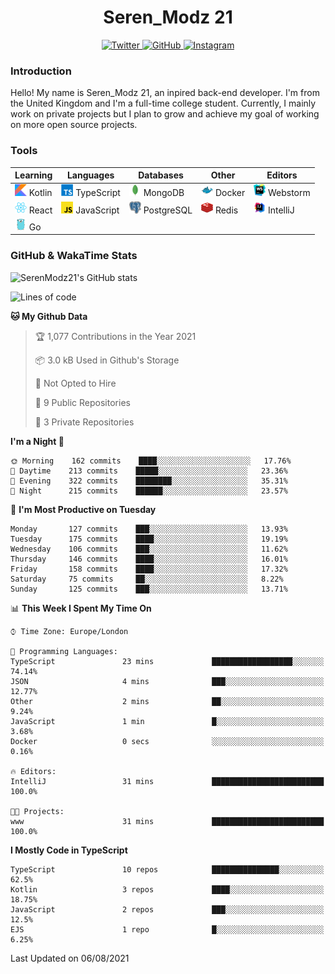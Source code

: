 <div align="center">
  <h1>Seren_Modz 21</h1>
  <a href="https://twitter.com/SerenModz21">
    <img alt="Twitter" src="https://img.shields.io/badge/twitter%20-%231DA1F2.svg?&style=for-the-badge&logo=Twitter&logoColor=white">
  </a>
  <a href="https://github.com/SerenModz21">
    <img alt="GitHub" src="https://img.shields.io/badge/github%20-%23121011.svg?&style=for-the-badge&logo=github&logoColor=white">
  </a>
  <a href="https://www.instagram.com/serenmodz21">
    <img alt="Instagram" src="https://img.shields.io/badge/instagram%20-%23E4405F.svg?&style=for-the-badge&logo=Instagram&logoColor=white">
  </a>
</div>

### Introduction

Hello! My name is Seren_Modz 21, an inpired back-end developer. I'm from the United Kingdom and I'm a full-time college student. Currently, I mainly work on private projects but I plan to grow and achieve my goal of working on more open source projects. 

### Tools

 **Learning**                                        | **Languages**                                               | **Databases**                                               | **Other**                                           | **Editors**                                                  
-----------------------------------------------------|-------------------------------------------------------------|-------------------------------------------------------------|-----------------------------------------------------|--------------------------------------------------------------
 <img width="19px" src="./assets/kotlin.svg"> Kotlin | <img width="19px" src="./assets/typescript.svg"> TypeScript | <img width="19px" src="./assets/mongodb.svg"> MongoDB       | <img width="19px" src="./assets/docker.svg"> Docker | <img width="19px" src="./assets/webstorm.svg"> Webstorm      
 <img width="19px" src="./assets/react.svg"> React   | <img width="19px" src="./assets/javascript.svg"> JavaScript | <img width="19px" src="./assets/postgresql.svg"> PostgreSQL | <img width="19px" src="./assets/redis.svg"> Redis   | <img width="19px" src="./assets/intellij-idea.svg"> IntelliJ
 <img width="19px" src="./assets/go.svg"> Go         |                                                             |                                                             |                                                     |                                                                                                               

### GitHub & WakaTime Stats

![SerenModz21's GitHub stats](https://github-readme-stats.vercel.app/api?username=SerenModz21&show_icons=true&theme=dark)

<!--START_SECTION:waka-->
![Lines of code](https://img.shields.io/badge/From%20Hello%20World%20I%27ve%20Written-23344%20lines%20of%20code-blue)

**🐱 My Github Data** 

> 🏆 1,077 Contributions in the Year 2021
 > 
> 📦 3.0 kB Used in Github's Storage 
 > 
> 🚫 Not Opted to Hire
 > 
> 📜 9 Public Repositories 
 > 
> 🔑 3 Private Repositories  
 > 
**I'm a Night 🦉** 

```text
🌞 Morning    162 commits    ████░░░░░░░░░░░░░░░░░░░░░   17.76% 
🌆 Daytime    213 commits    █████░░░░░░░░░░░░░░░░░░░░   23.36% 
🌃 Evening    322 commits    ████████░░░░░░░░░░░░░░░░░   35.31% 
🌙 Night      215 commits    ██████░░░░░░░░░░░░░░░░░░░   23.57%

```
📅 **I'm Most Productive on Tuesday** 

```text
Monday       127 commits    ███░░░░░░░░░░░░░░░░░░░░░░   13.93% 
Tuesday      175 commits    ████░░░░░░░░░░░░░░░░░░░░░   19.19% 
Wednesday    106 commits    ███░░░░░░░░░░░░░░░░░░░░░░   11.62% 
Thursday     146 commits    ████░░░░░░░░░░░░░░░░░░░░░   16.01% 
Friday       158 commits    ████░░░░░░░░░░░░░░░░░░░░░   17.32% 
Saturday     75 commits     ██░░░░░░░░░░░░░░░░░░░░░░░   8.22% 
Sunday       125 commits    ███░░░░░░░░░░░░░░░░░░░░░░   13.71%

```


📊 **This Week I Spent My Time On** 

```text
⌚︎ Time Zone: Europe/London

💬 Programming Languages: 
TypeScript               23 mins             ██████████████████░░░░░░░   74.14% 
JSON                     4 mins              ███░░░░░░░░░░░░░░░░░░░░░░   12.77% 
Other                    2 mins              ██░░░░░░░░░░░░░░░░░░░░░░░   9.24% 
JavaScript               1 min               █░░░░░░░░░░░░░░░░░░░░░░░░   3.68% 
Docker                   0 secs              ░░░░░░░░░░░░░░░░░░░░░░░░░   0.16%

🔥 Editors: 
IntelliJ                 31 mins             █████████████████████████   100.0%

🐱‍💻 Projects: 
www                      31 mins             █████████████████████████   100.0%

```

**I Mostly Code in TypeScript** 

```text
TypeScript               10 repos            ███████████████░░░░░░░░░░   62.5% 
Kotlin                   3 repos             ████░░░░░░░░░░░░░░░░░░░░░   18.75% 
JavaScript               2 repos             ███░░░░░░░░░░░░░░░░░░░░░░   12.5% 
EJS                      1 repo              █░░░░░░░░░░░░░░░░░░░░░░░░   6.25%

```



 Last Updated on 06/08/2021
<!--END_SECTION:waka-->
